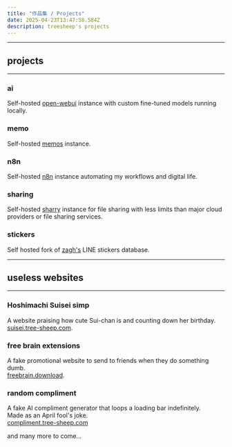 ```yaml
---
title: "作品集 / Projects"
date: 2025-04-23T13:47:58.584Z
description: treesheep's projects
---
```


---
## projects
---
### ai
Self-hosted [open-webui](https://github.com/open-webui/open-webui) instance with custom fine-tuned models running locally.

### memo
Self-hosted [memos](https://github.com/usememos/memos) instance.

### n8n
Self-hosted [n8n](https://github.com/n8n-io/n8n) instance automating my workflows and digital life.

### sharing
Self-hosted [sharry](https://github.com/eikek/sharry) instance for file sharing with less limits than major cloud providers or file sharing services.

### stickers
Self hosted fork of [zagh's](https://git.waka.moe/zagh/web-line) LINE stickers database.

---
## useless websites
---
### Hoshimachi Suisei simp
A website praising how cute Sui-chan is and counting down her birthday.\
[suisei.tree-sheep.com](https://suisei.tree-sheep.com).

### free brain extensions
A fake promotional website to send to friends when they do something dumb.\
[freebrain.download](https://freebrain.download).

### random compliment
A fake AI compliment generator that loops a loading bar indefinitely.\
Made as an April fool's joke.\
[compliment.tree-sheep.com](https://compliment.tree-sheep.com)

and many more to come...